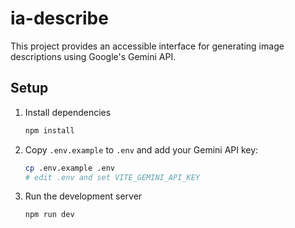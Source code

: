 # ia-describe

This project provides an accessible interface for generating image descriptions using Google's Gemini API.

## Setup

1. Install dependencies

   ```bash
   npm install
   ```

2. Copy `.env.example` to `.env` and add your Gemini API key:

   ```bash
   cp .env.example .env
   # edit .env and set VITE_GEMINI_API_KEY
   ```

3. Run the development server

   ```bash
   npm run dev
   ```
